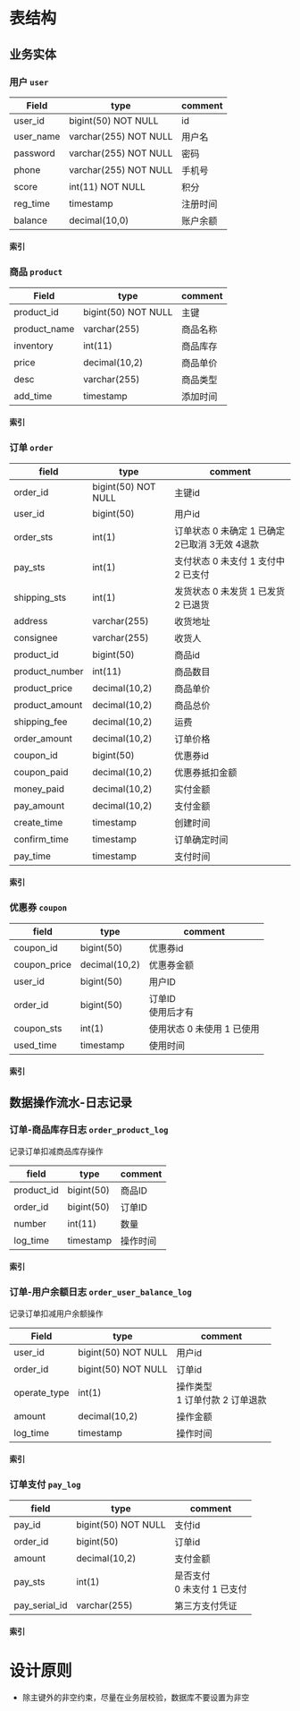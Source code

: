 # 表结构

## 业务实体

### 用户 `user`

| Field     | type                  | comment  |
| --------- | --------------------- | -------- |
| user_id   | bigint(50) NOT NULL   | id       |
| user_name | varchar(255) NOT NULL | 用户名   |
| password  | varchar(255) NOT NULL | 密码     |
| phone     | varchar(255) NOT NULL | 手机号   |
| score     | int(11) NOT NULL      | 积分     |
| reg_time  | timestamp             | 注册时间 |
| balance   | decimal(10,0)         | 账户余额 |

#### 索引

### 商品 `product`

| Field        | type                | comment  |
| ------------ | ------------------- | -------- |
| product_id   | bigint(50) NOT NULL | 主键     |
| product_name | varchar(255)        | 商品名称 |
| inventory    | int(11)             | 商品库存 |
| price        | decimal(10,2)       | 商品单价 |
| desc         | varchar(255)        | 商品类型 |
| add_time     | timestamp           | 添加时间 |

#### 索引

### 订单 `order`

| field          | type                | comment                                        |
| -------------- | ------------------- | ---------------------------------------------- |
| order_id       | bigint(50) NOT NULL | 主键id                                         |
| user_id        | bigint(50)          | 用户id                                         |
| order_sts      | int(1)              | 订单状态 0 未确定 1 已确定 2已取消 3无效 4退款 |
| pay_sts        | int(1)              | 支付状态 0 未支付 1 支付中 2 已支付            |
| shipping_sts   | int(1)              | 发货状态 0 未发货 1 已发货 2 已退货            |
| address        | varchar(255)        | 收货地址                                       |
| consignee      | varchar(255)        | 收货人                                         |
| product_id     | bigint(50)          | 商品id                                         |
| product_number | int(11)             | 商品数目                                       |
| product_price  | decimal(10,2)       | 商品单价                                       |
| product_amount | decimal(10,2)       | 商品总价                                       |
| shipping_fee   | decimal(10,2)       | 运费                                           |
| order_amount   | decimal(10,2)       | 订单价格                                       |
| coupon_id      | bigint(50)          | 优惠券id                                       |
| coupon_paid    | decimal(10,2)       | 优惠券抵扣金额                                 |
| money_paid     | decimal(10,2)       | 实付金额                                       |
| pay_amount     | decimal(10,2)       | 支付金额                                       |
| create_time    | timestamp           | 创建时间                                       |
| confirm_time   | timestamp           | 订单确定时间                                   |
| pay_time       | timestamp           | 支付时间                                       |

#### 索引

### 优惠券 `coupon`

| field        | type          | comment                    |
| ------------ | ------------- | -------------------------- |
| coupon_id    | bigint(50)    | 优惠券id                   |
| coupon_price | decimal(10,2) | 优惠券金额                 |
| user_id      | bigint(50)    | 用户ID                     |
| order_id     | bigint(50)    | 订单ID  <br>使用后才有     |
| coupon_sts   | int(1)        | 使用状态 0 未使用 1 已使用 |
| used_time    | timestamp     | 使用时间                   |

#### 索引

## 数据操作流水-日志记录

### 订单-商品库存日志 `order_product_log`

记录订单扣减商品库存操作

| field      | type       | comment  |
| ---------- | ---------- | -------- |
| product_id | bigint(50) | 商品ID   |
| order_id   | bigint(50) | 订单ID   |
| number     | int(11)    | 数量     |
| log_time   | timestamp  | 操作时间 |

#### 索引

### 订单-用户余额日志 `order_user_balance_log`

记录订单扣减用户余额操作

| Field        | type                | comment                            |
| ------------ | ------------------- | ---------------------------------- |
| user_id      | bigint(50) NOT NULL | 用户id                             |
| order_id     | bigint(50) NOT NULL | 订单id                             |
| operate_type | int(1)              | 操作类型<br> 1 订单付款 2 订单退款 |
| amount       | decimal(10,2)       | 操作金额                           |
| log_time     | timestamp           | 操作时间                           |

#### 索引

### 订单支付 `pay_log`

| field         | type                | comment                       |
| ------------- | ------------------- | ----------------------------- |
| pay_id        | bigint(50) NOT NULL | 支付id                        |
| order_id      | bigint(50)          | 订单id                        |
| amount        | decimal(10,2)       | 支付金额                      |
| pay_sts       | int(1)              | 是否支付<br>0 未支付 1 已支付 |
| pay_serial_id | varchar(255)        | 第三方支付凭证                |

#### 索引

# 设计原则

- 除主键外的非空约束，尽量在业务层校验，数据库不要设置为非空